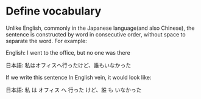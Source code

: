# Define vocabulary

Unlike English, commonly in the Japanese language(and also Chinese), the sentence is constructed by word in consecutive order, without space to separate the word.
For example:

English: I went to the office, but no one was there

日本語: 私はオフィスへ行ったけど、誰もいなかった

If we write this sentence In English vein, it would look like:

日本語: 私  は  オフィス  へ  行った  けど、誰  も  いなかった



